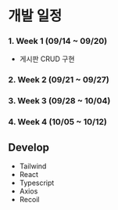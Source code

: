 # 개발 일정
### 1. Week 1 (09/14 ~ 09/20)
  - 게시판 CRUD 구현
### 2. Week 2 (09/21 ~ 09/27)
### 3. Week 3 (09/28 ~ 10/04)
### 4. Week 4 (10/05 ~ 10/12)

## Develop
- Tailwind
- React
- Typescript
- Axios
- Recoil
